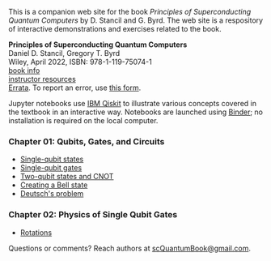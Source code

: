 This is a companion web site for the book *Principles of Superconducting Quantum Computers* by D. Stancil and G. Byrd. The web site is a respository of interactive demonstrations and exercises related to the book.

**Principles of Superconducting Quantum Computers**  
Daniel D. Stancil, Gregory T. Byrd  
Wiley, April 2022, ISBN: 978-1-119-75074-1  
[book info](https://www.wiley.com/en-us/Principles+of+Superconducting+Quantum+Computers-p-9781119750741)  
[instructor resources](https://bcs.wiley.com/he-bcs/Books?action=index&itemId=1119750725&bcsId=12203)  
[Errata](./errata.pdf).  To report an error, use [this form](https://forms.gle/sp3XAece5w9NM3mN7).

Jupyter notebooks use [IBM Qiskit](https://qiskit.org) to illustrate various concepts covered in the textbook in an interactive way. Notebooks are launched using [Binder](https://mybinder.readthedocs.io/en/latest/about/index.html); no installation is required on the local computer.

### Chapter 01: Qubits, Gates, and Circuits
- [Single-qubit states](https://mybinder.org/v2/gh/scQuantumBook/qiskit-notebooks/HEAD?filepath=ch01/states_1q.ipynb)
- [Single-qubit gates](https://mybinder.org/v2/gh/scQuantumBook/qiskit-notebooks/HEAD?filepath=ch01/gates_1q.ipynb)  
- [Two-qubit states and CNOT](https://mybinder.org/v2/gh/scQuantumBook/qiskit-notebooks/HEAD?filepath=ch01/states_2q.ipynb)  
- [Creating a Bell state](https://mybinder.org/v2/gh/scQuantumBook/qiskit-notebooks/HEAD?filepath=ch01/Bell.ipynb)
- [Deutsch's problem](https://mybinder.org/v2/gh/scQuantumBook/qiskit-notebooks/HEAD?filepath=ch01/deutsch.ipynb)

### Chapter 02: Physics of Single Qubit Gates
- [Rotations](https://mybinder.org/v2/gh/scQuantumBook/qiskit-notebooks/HEAD?filepath=ch02/gates_rotations_1q.ipynb)


Questions or comments? Reach authors at [scQuantumBook@gmail.com](mailto:scQuantumBook@gmail.com).
